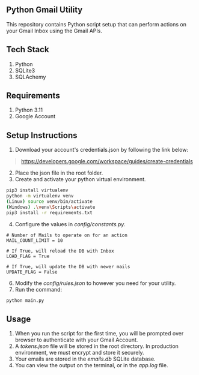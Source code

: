 ## Python Gmail Utility

This repository contains Python script setup that can perform actions on your Gmail Inbox using the Gmail APIs. 

## Tech Stack

1. Python
2. SQLite3
3. SQLAchemy

## Requirements

1. Python 3.11
2. Google Account

## Setup Instructions

1. Download your account's credentials.json by following the link below:
>  https://developers.google.com/workspace/guides/create-credentials
2. Place the json file in the root folder.
3. Create and activate your python virtual environment.
```bash
pip3 install virtualenv
python -m virtualenv venv
(Linux) source venv/bin/activate
(Windows) .\venv\Scripts\activate
pip3 install -r requirements.txt
```
4. Configure the values in _config/constants.py_.
```python3
# Number of Mails to operate on for an action
MAIL_COUNT_LIMIT = 10

# If True, will reload the DB with Inbox
LOAD_FLAG = True

# If True, will update the DB with newer mails
UPDATE_FLAG = False
```
6. Modify the _config/rules.json_ to however you need for your utility.
7. Run the command:
```bash
python main.py
```

## Usage
1. When you run the script for the first time, you will be prompted over browser to authenticate with your Gmail Account.
2. A _tokens.json_ file will be stored in the root directory. In production environment, we must encrypt and store it securely.
3. Your emails are stored in the _emails.db_ SQLite database.
4. You can view the output on the terminal, or in the _app.log_ file.
